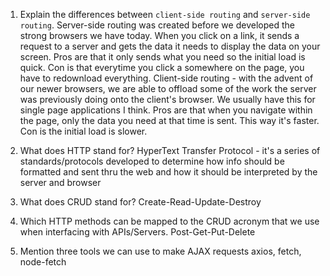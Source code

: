 1.  Explain the differences between `client-side routing` and `server-side routing`.
        Server-side routing was created before we developed the strong browsers we have today. When you click on a link, it sends a         request to a server and gets the data it needs to display the data on your screen.  Pros are that it only sends what you need       so the initial load is quick.  Con is that everytime you click a somewhere on the page, you have to redownload everything.
        Client-side routing - with the advent of our newer browsers, we are able to offload some of the work the server was previously      doing onto the client's browser.  We usually have this for single page applications I think.  Pros are that when you navigate       within the page, only the data you need at that time is sent.  This way it's faster.  Con is the initial load is slower.

1.  What does HTTP stand for?
        HyperText Transfer Protocol - it's a series of standards/protocols developed to determine how info should be formatted and sent thru the web and how it should be interpreted by the server and browser

1.  What does CRUD stand for?
        Create-Read-Update-Destroy

1.  Which HTTP methods can be mapped to the CRUD acronym that we use when interfacing with APIs/Servers.
        Post-Get-Put-Delete

1.  Mention three tools we can use to make AJAX requests
    axios, fetch, node-fetch